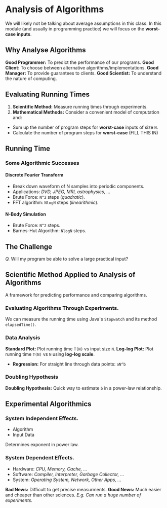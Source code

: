 # Analysis of Algorithms

We will likely not be talking about average assumptions in this class.
In this module (and usually in programming practice) we will focus on the **worst-case inputs**.

## Why Analyse Algorithms
**Good Programmer:** To predict the performance of our programs.
**Good Client:** To choose between alternative algorithms/implementations.
**Good Manager:** To provide guarantees to clients.
**Good Scientist:** To understand the nature of computing.

## Evaluating Running Times
1. **Scientific Method:** Measure running times through experiments.
2. **Mathematical Methods:** Consider a convenient model of computation and:
  - Sum up the number of program steps for **worst-case** inputs of size `N`.
  - Calculate the number of program steps for **worst-case** (FILL THIS IN)

## Running Time
### Some Algorithmic Successes
#### Discrete Fourier Transform
- Break down waveform of N samples into periodic components.
- Applications: *DVD, JPEG, MRI, astrophysics, ...*
- Brute Force: `N^2` steps (*quadratic*).
- FFT algorithm: `NlogN` steps (*linearithmic*).

#### N-Body Simulation
- Brute Force: `N^2` steps.
- Barnes-Hut Algorithm: `NlogN` steps.

## The Challenge
*Q.* Will my program be able to solve a large practical input?

## Scientific Method Applied to Analysis of Algorithms
A framework for predicting performance and comparing algorithms.

### Evaluating Algorithms Through Experiments.
We can measure the running time using Java's `Stopwatch` and its method `elapsedTime()`.

### Data Analysis
**Standard Plot:** Plot running time `T(N)` vs input size `N`.
**Log-log Plot:** Plot running time `T(N)` vs `N` using **log-log scale**.
  - **Regression:** For straight line through data points: `aN^b`

### Doubling Hypothesis
**Doubling Hypothesis:** Quick way to estimate `b` in a power-law relationship.

## Experimental Algorithmics
### System Independent Effects.
- Algorithm
- Input Data

Determines exponent in power law.

### System Dependent Effects.
- Hardware: *CPU, Memory, Cache, ...*
- Software: *Compiler, Interpreter, Garbage Collector, ...*
- System: *Operating System, Network, Other Apps, ...*

**Bad News:** Difficult to get precise measurments.
**Good News:** Much easier and cheaper than other sciences. *E.g. Can run a huge number of experiments.*
